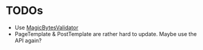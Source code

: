# TODOs

- Use [MagicBytesValidator](https://github.com/Traperto/magic-bytes-validator)
- PageTemplate & PostTemplate are rather hard to update. Maybe use the API again?